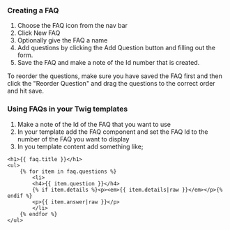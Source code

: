 ### Creating a FAQ
1. Choose the FAQ icon from the nav bar
2. Click New FAQ
3. Optionally give the FAQ a name
4. Add questions by clicking the Add Question button and filling out the form.
5. Save the FAQ and make a note of the Id number that is created.

To reorder the questions, make sure you have saved the FAQ first and then click the "Reorder Question" and drag the questions to the correct order and hit save.

### Using FAQs in your Twig templates
1. Make a note of the Id of the FAQ that you want to use
2. In your template add the FAQ component and set the FAQ Id to the number of the FAQ you want to display
3. In you template content add something like;
```
<h1>{{ faq.title }}</h1>
<ul>
    {% for item in faq.questions %}
        <li>
        <h4>{{ item.question }}</h4>
        {% if item.details %}<p><em>{{ item.details|raw }}</em></p>{% endif %}
        <p>{{ item.answer|raw }}</p>
        </li>
    {% endfor %}
</ul>
```
